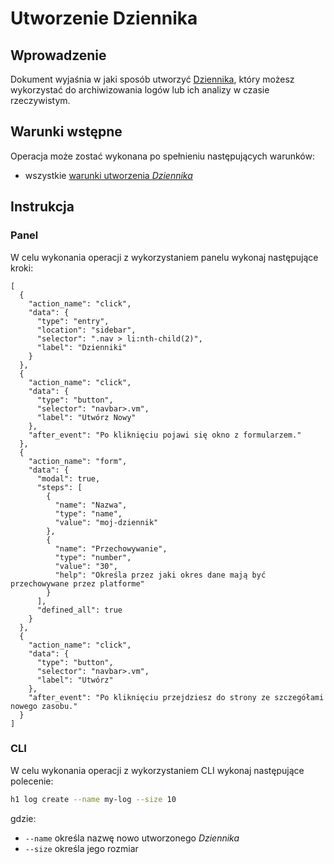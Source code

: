 # Utworzenie Dziennika

## Wprowadzenie

Dokument wyjaśnia w jaki sposób utworzyć [Dziennika](/resource/storage/log-archive.md), który możesz wykorzystać do
archiwizowania logów lub ich analizy w czasie rzeczywistym.

## Warunki wstępne

Operacja może zostać wykonana po spełnieniu następujących warunków:

* wszystkie [warunki utworzenia *Dziennika*](/resource/storage/log-archive.md#utworzenie)

## Instrukcja

### Panel

W celu wykonania operacji z wykorzystaniem panelu wykonaj następujące kroki:

```guide
[
  {
    "action_name": "click",
    "data": {
      "type": "entry",
      "location": "sidebar",
      "selector": ".nav > li:nth-child(2)",
      "label": "Dzienniki"
    }
  },
  {
    "action_name": "click",
    "data": {
      "type": "button",
      "selector": "navbar>.vm",
      "label": "Utwórz Nowy"
    },
    "after_event": "Po kliknięciu pojawi się okno z formularzem."
  },
  {
    "action_name": "form",
    "data": {
      "modal": true,
      "steps": [
        {
          "name": "Nazwa",
          "type": "name",
          "value": "moj-dziennik"
        },
        {
          "name": "Przechowywanie",
          "type": "number",
          "value": "30",
          "help": "Określa przez jaki okres dane mają być przechowywane przez platforme"
        }
      ],
      "defined_all": true
    }
  },
  {
    "action_name": "click",
    "data": {
      "type": "button",
      "selector": "navbar>.vm",
      "label": "Utwórz"
    },
    "after_event": "Po kliknięciu przejdziesz do strony ze szczegółami nowego zasobu."
  }
]
```


### CLI

W celu wykonania operacji z wykorzystaniem CLI wykonaj następujące polecenie:

```bash
h1 log create --name my-log --size 10
```

gdzie:

 * ```--name``` określa nazwę nowo utworzonego *Dziennika*
 * ```--size``` określa jego rozmiar

<!-- Szczegółowe dane są dostępne w dokumentacji polecenia [CLI="log create"]. -->